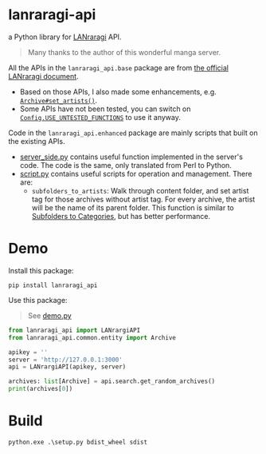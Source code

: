# lanraragi-api

a Python library for [LANraragi](https://github.com/Difegue/LANraragi) API.

> Many thanks to the author of this wonderful manga server.

All the APIs in the `lanraragi_api.base` package are
from [the official LANraragi document](https://sugoi.gitbook.io/lanraragi/api-documentation/getting-started).

- Based on those APIs, I also made some enhancements, e.g. [`Archive#set_artists()`](./lanraragi_api/base/archive.py).
- Some APIs have not been tested, you can switch on [`Config.USE_UNTESTED_FUNCTIONS`](./lanraragi_api/Config.py) to use it anyway.

Code in the `lanraragi_api.enhanced` package are mainly scripts that built on the existing APIs.
- [server_side.py](lanraragi_api%2Fenhanced%2Fserver_side.py) contains useful function implemented in the server's code. The code is the same, only translated from Perl to Python.
- [script.py](lanraragi_api%2Fenhanced%2Fscript.py) contains useful scripts for operation and management. There are:
  - `subfolders_to_artists`: Walk through content folder, and set artist tag for those archives without artist tag. For every archive, the artist will be the name of its parent folder. This function is similar to [Subfolders to Categories](https://github.com/Difegue/LANraragi/blob/4a85548cd5fccd2aaf929871635f8f603e9d0d4a/lib/LANraragi/Plugin/Scripts/FolderToCat.pm), but has better performance.


# Demo

Install this package:

```shell
pip install lanraragi_api
```

Use this package:

> See [demo.py](demo.py)

```python
from lanraragi_api import LANrargiAPI
from lanraragi_api.common.entity import Archive

apikey = ''
server = 'http://127.0.0.1:3000'
api = LANrargiAPI(apikey, server)

archives: list[Archive] = api.search.get_random_archives()
print(archives[0])
```

# Build

```shell
python.exe .\setup.py bdist_wheel sdist
```